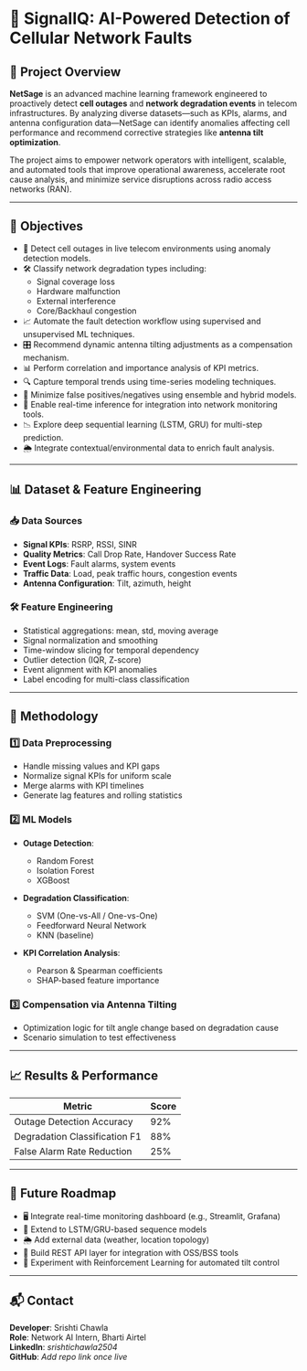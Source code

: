 # 📡 SignalIQ: AI-Powered Detection of Cellular Network Faults

## 🧾 Project Overview

**NetSage** is an advanced machine learning framework engineered to proactively detect **cell outages** and **network degradation events** in telecom infrastructures. By analyzing diverse datasets—such as KPIs, alarms, and antenna configuration data—NetSage can identify anomalies affecting cell performance and recommend corrective strategies like **antenna tilt optimization**.

The project aims to empower network operators with intelligent, scalable, and automated tools that improve operational awareness, accelerate root cause analysis, and minimize service disruptions across radio access networks (RAN).

---

## 🎯 Objectives

- 📡 Detect cell outages in live telecom environments using anomaly detection models.
- 🛠 Classify network degradation types including:
  - Signal coverage loss
  - Hardware malfunction
  - External interference
  - Core/Backhaul congestion
- 📈 Automate the fault detection workflow using supervised and unsupervised ML techniques.
- 🎛 Recommend dynamic antenna tilting adjustments as a compensation mechanism.
- 📊 Perform correlation and importance analysis of KPI metrics.
- 🔍 Capture temporal trends using time-series modeling techniques.
- 🧠 Minimize false positives/negatives using ensemble and hybrid models.
- 🔗 Enable real-time inference for integration into network monitoring tools.
- 📉 Explore deep sequential learning (LSTM, GRU) for multi-step prediction.
- 🌦 Integrate contextual/environmental data to enrich fault analysis.

---

## 📊 Dataset & Feature Engineering

### 📥 Data Sources
- **Signal KPIs**: RSRP, RSSI, SINR
- **Quality Metrics**: Call Drop Rate, Handover Success Rate
- **Event Logs**: Fault alarms, system events
- **Traffic Data**: Load, peak traffic hours, congestion events
- **Antenna Configuration**: Tilt, azimuth, height

### 🛠 Feature Engineering
- Statistical aggregations: mean, std, moving average
- Signal normalization and smoothing
- Time-window slicing for temporal dependency
- Outlier detection (IQR, Z-score)
- Event alignment with KPI anomalies
- Label encoding for multi-class classification

---

## 🧠 Methodology

### 1️⃣ Data Preprocessing
- Handle missing values and KPI gaps
- Normalize signal KPIs for uniform scale
- Merge alarms with KPI timelines
- Generate lag features and rolling statistics

### 2️⃣ ML Models
- **Outage Detection**:  
  - Random Forest  
  - Isolation Forest  
  - XGBoost

- **Degradation Classification**:  
  - SVM (One-vs-All / One-vs-One)  
  - Feedforward Neural Network  
  - KNN (baseline)

- **KPI Correlation Analysis**:  
  - Pearson & Spearman coefficients  
  - SHAP-based feature importance

### 3️⃣ Compensation via Antenna Tilting
- Optimization logic for tilt angle change based on degradation cause
- Scenario simulation to test effectiveness

---

## 📈 Results & Performance

| Metric                           | Score       |
|----------------------------------|-------------|
| Outage Detection Accuracy        | 92%         |
| Degradation Classification F1    | 88%         |
| False Alarm Rate Reduction       | 25%         |

---

## 🚀 Future Roadmap

- 🖥 Integrate real-time monitoring dashboard (e.g., Streamlit, Grafana)
- 🧬 Extend to LSTM/GRU-based sequence models
- 🌦 Add external data (weather, location topology)
- 🔌 Build REST API layer for integration with OSS/BSS tools
- 🤖 Experiment with Reinforcement Learning for automated tilt control

---

## 📬 Contact

**Developer**: Srishti Chawla  
**Role**: Network AI Intern, Bharti Airtel  
**LinkedIn**: *srishtichawla2504*  
**GitHub**: *Add repo link once live*

